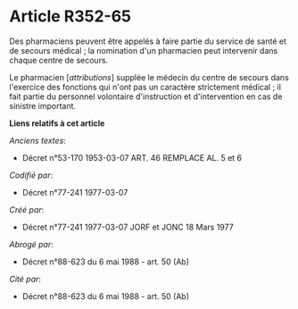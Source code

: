 # Article R352-65

Des pharmaciens peuvent être appelés à faire partie du service de santé et de secours médical ; la nomination d'un pharmacien
peut intervenir dans chaque centre de secours.

Le pharmacien [*attributions*] supplée le médecin du centre de secours dans l'exercice des fonctions qui n'ont pas un
caractère strictement médical ; il fait partie du personnel volontaire d'instruction et d'intervention en cas de sinistre
important.

**Liens relatifs à cet article**

_Anciens textes_:

  - Décret n°53-170 1953-03-07 ART. 46 REMPLACE AL. 5 et 6

_Codifié par_:

  - Décret n°77-241 1977-03-07

_Créé par_:

  - Décret n°77-241 1977-03-07 JORF et JONC 18 Mars 1977

_Abrogé par_:

  - Décret n°88-623 du 6 mai 1988 - art. 50 (Ab)

_Cité par_:

  - Décret n°88-623 du 6 mai 1988 - art. 50 (Ab)
